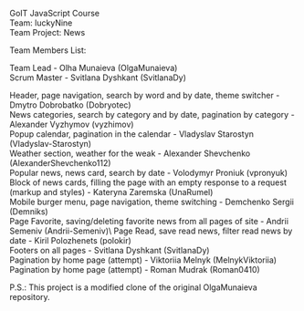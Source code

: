 GoIT JavaScript Course\
Team: luckyNine\
Team Project: News

Team Members List:

Team Lead - Olha Munaieva (OlgaMunaieva)\
Scrum Master - Svitlana Dyshkant (SvitlanaDy)

Header, page navigation, search by word and by date, theme switcher - Dmytro
Dobrobatko (Dobryotec)\
News categories, search by category and by date, pagination by category - Alexander
Vyzhymov (vyzhimov)\
Popup calendar, pagination in the calendar - Vladyslav Starostyn
(Vladyslav-Starostyn)\
Weather section, weather for the weak - Alexander Shevchenko (AlexanderShevchenko112)\
Popular news, news card, search by date - Volodymyr Proniuk (vpronyuk)\
Block of news cards, filling the page with an empty response to a request (markup
and styles) - Kateryna Zaremska (UnaRumel)\
Mobile burger menu, page navigation, theme switching - Demchenko Sergii
(Demniks)\
Page Favorite, saving/deleting favorite news from all pages of site - Andrii Semeniv
(Andrii-Semeniv)\ Page Read, save read news, filter read news by date - Kiril Polozhenets
(polokir)\
Footers on all pages - Svitlana Dyshkant (SvitlanaDy)\
Pagination by home page (attempt) - Viktoriia Melnyk (MelnykViktoriia)\
Pagination by home page (attempt) - Roman Mudrak (Roman0410)

P.S.: This project is a modified clone of the original OlgaMunaieva repository.

